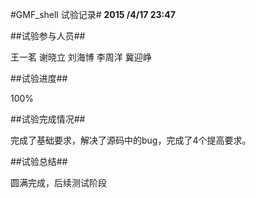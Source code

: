 #GMF_shell 试验记录#
**2015 /4/17 23:47**

##试验参与人员##

王一茗   谢晓立   刘海博   李周洋   冀迎峥

##试验进度##

100%

##试验完成情况##
 
完成了基础要求，解决了源码中的bug，完成了4个提高要求。

##试验总结##

圆满完成，后续测试阶段

